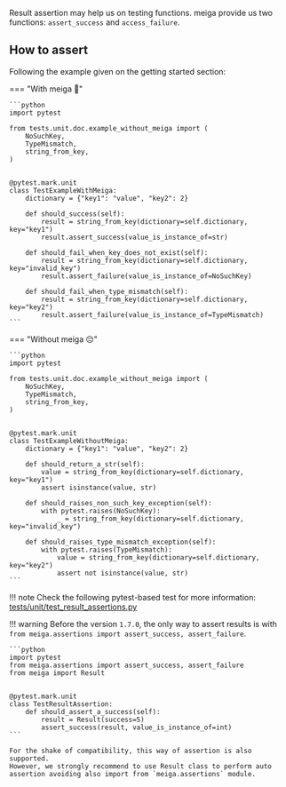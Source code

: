 Result assertion may help us on testing functions. meiga provide us two functions: `assert_success` and `access_failure`.

## How to assert

Following the example given on the getting started section:

=== "With meiga 🧙"

    ```python
    import pytest

    from tests.unit.doc.example_without_meiga import (
        NoSuchKey,
        TypeMismatch,
        string_from_key,
    )


    @pytest.mark.unit
    class TestExampleWithMeiga:
        dictionary = {"key1": "value", "key2": 2}

        def should_success(self):
            result = string_from_key(dictionary=self.dictionary, key="key1")
            result.assert_success(value_is_instance_of=str)

        def should_fail_when_key_does_not_exist(self):
            result = string_from_key(dictionary=self.dictionary, key="invalid_key")
            result.assert_failure(value_is_instance_of=NoSuchKey)

        def should_fail_when_type_mismatch(self):
            result = string_from_key(dictionary=self.dictionary, key="key2")
            result.assert_failure(value_is_instance_of=TypeMismatch)
    ```


=== "Without meiga 😔"

    ```python
    import pytest

    from tests.unit.doc.example_without_meiga import (
        NoSuchKey,
        TypeMismatch,
        string_from_key,
    )


    @pytest.mark.unit
    class TestExampleWithoutMeiga:
        dictionary = {"key1": "value", "key2": 2}

        def should_return_a_str(self):
            value = string_from_key(dictionary=self.dictionary, key="key1")
            assert isinstance(value, str)

        def should_raises_non_such_key_exception(self):
            with pytest.raises(NoSuchKey):
                _ = string_from_key(dictionary=self.dictionary, key="invalid_key")

        def should_raises_type_mismatch_exception(self):
            with pytest.raises(TypeMismatch):
                value = string_from_key(dictionary=self.dictionary, key="key2")
                assert not isinstance(value, str)
    ```

!!! note
    Check the following pytest-based test for more information: [tests/unit/test_result_assertions.py](https://github.com/alice-biometrics/meiga/blob/master/tests/unit/test_result_assertions.py)

!!! warning
    Before the version `1.7.0`, the only way to assert results is with `from meiga.assertions import assert_success, assert_failure`.

    ```python
    import pytest
    from meiga.assertions import assert_success, assert_failure
    from meiga import Result


    @pytest.mark.unit
    class TestResultAssertion:
        def should_assert_a_success(self):
            result = Result(success=5)
            assert_success(result, value_is_instance_of=int)
    ```

    For the shake of compatibility, this way of assertion is also supported.
    However, we strongly recommend to use Result class to perform auto assertion avoiding also import from `meiga.assertions` module.
